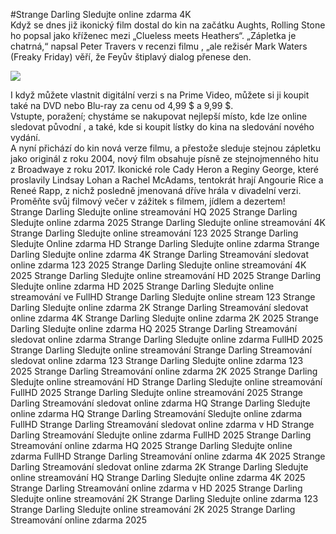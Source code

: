 #Strange Darling Sledujte online zdarma 4K  
Když se dnes již ikonický film dostal do kin na začátku Aughts, Rolling Stone ho popsal jako kříženec mezi „Clueless meets Heathers“. „Zápletka je chatrná,“ napsal Peter Travers v recenzi filmu , „ale režisér Mark Waters (Freaky Friday) věří, že Feyův štiplavý dialog přenese den.  
  
[![](https://i.imgur.com/qSNzIqt.png)](https://movie.rssnews.media/kHMSLkF.php)  
  
I když můžete vlastnit digitální verzi s na Prime Video, můžete si ji koupit také na DVD nebo Blu-ray za cenu od 4,99 $ a 9,99 $.  
Vstupte, poražení; chystáme se nakupovat nejlepší místo, kde lze online sledovat původní , a také, kde si koupit lístky do kina na sledování nového vydání.  
A nyní přichází do kin nová verze filmu, a přestože sleduje stejnou zápletku jako originál z roku 2004, nový film  obsahuje písně ze stejnojmenného hitu z Broadwaye z roku 2017. Ikonické role Cady Heron a Reginy George, které proslavily Lindsay Lohan a Rachel McAdams, tentokrát hrají Angourie Rice a Reneé Rapp, z nichž posledně jmenovaná dříve hrála v divadelní verzi.  
Proměňte svůj filmový večer v zážitek s filmem, jídlem a dezertem!  
Strange Darling Sledujte online streamování HQ 2025
Strange Darling Sledujte online zdarma 2025
Strange Darling Sledujte online streamování 4K
Strange Darling Sledujte online streamování 123 2025
Strange Darling Sledujte Online zdarma HD
Strange Darling Sledujte online zdarma
Strange Darling Sledujte online zdarma 4K
Strange Darling Streamování sledovat online zdarma 123 2025
Strange Darling Sledujte online streamování 4K 2025
Strange Darling Sledujte online streamování HD 2025
Strange Darling Sledujte online zdarma HD 2025
Strange Darling Sledujte online streamování ve FullHD
Strange Darling Sledujte online stream 123
Strange Darling Sledujte online zdarma 2K
Strange Darling Streamování sledovat online zdarma 4K
Strange Darling Sledujte online zdarma 2K 2025
Strange Darling Sledujte online zdarma HQ 2025
Strange Darling Streamování sledovat online zdarma
Strange Darling Sledujte online zdarma FullHD 2025
Strange Darling Sledujte online streamování
Strange Darling Streamování sledovat online zdarma 123
Strange Darling Sledujte online zdarma 123 2025
Strange Darling Streamování online zdarma 2K 2025
Strange Darling Sledujte online streamování HD
Strange Darling Sledujte online streamování FullHD 2025
Strange Darling Sledujte online streamování 2025
Strange Darling Streamování sledovat online zdarma HQ
Strange Darling Sledujte online zdarma HQ
Strange Darling Streamování Sledujte online zdarma FullHD
Strange Darling Streamování sledovat online zdarma v HD
Strange Darling Streamování Sledujte online zdarma FullHD 2025
Strange Darling Streamování online zdarma HQ 2025
Strange Darling Sledujte online zdarma FullHD
Strange Darling Streamování online zdarma 4K 2025
Strange Darling Streamování sledovat online zdarma 2K
Strange Darling Sledujte online streamování HQ
Strange Darling Sledujte online zdarma 4K 2025
Strange Darling Streamování online zdarma v HD 2025
Strange Darling Sledujte online streamování 2K
Strange Darling Sledujte online zdarma 123
Strange Darling Sledujte online streamování 2K 2025
Strange Darling Streamování online zdarma 2025